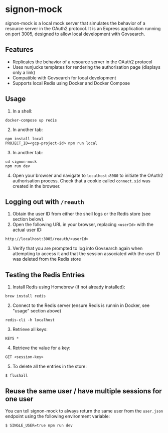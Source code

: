 # signon-mock

signon-mock is a local mock server that simulates the behavior of a resource server in the OAuth2 protocol. It is an Express application running on port 3005, designed to allow local development with Govsearch.

## Features

- Replicates the behavior of a resource server in the OAuth2 protocol
- Uses nunjucks templates for rendering the authorisation page (displays only a link)
- Compatible with Govsearch for local development
- Supports local Redis using Docker and Docker Compose

## Usage

1. In a shell:

```shell
docker-compose up redis
```

2. In another tab:

```shell
npm install local
PROJECT_ID=<gcp-project-id> npm run local
```

3. In another tab:

```shell
cd signon-mock
npm run dev
```

4. Open your browser and navigate to `localhost:8080` to initiate the OAuth2 authorisation process. Check that a cookie called `connect.sid` was created in the browser.

## Logging out with `/reauth`

1. Obtain the user ID from either the shell logs or the Redis store (see section below).
2. Open the following URL in your browser, replacing `<userId>` with the actual user ID:

```
http://localhost:3005/reauth/<userId>
```

3. Verify that you are prompted to log into Govsearch again when attempting to access it and that the session associated with the user ID was deleted from the Redis store

## Testing the Redis Entries

1. Install Redis using Homebrew (if not already installed):

```shell
brew install redis
```

2. Connect to the Redis server (ensure Redis is runnin in Docker, see "usage" section above)

```shell
redis-cli -h localhost
```

3. Retrieve all keys:

```shell
KEYS *
```

4. Retrieve the value for a key:

```shell
GET <session-key>
```

5. To delete all the entries in the store:

```shell
$ flushall
```

## Reuse the same user / have multiple sessions for one user

You can tell signon-mock to always return the same user from the `user.json` endpoint using the following environment variable:

```shell
$ SINGLE_USER=true npm run dev
```
